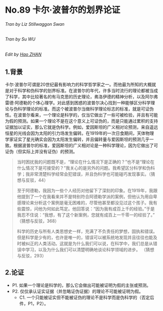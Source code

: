 # No.89 卡尔·波普尔的划界论证

###### Tran by Liz Stillwaggon Swan

###### Tran by Su WU

###### Edit by [Hao ZHAN](https://github.com/zhanhao93)



## 1.背景

卡尔·波普尔可谓是20世纪最有影响力的科学哲学家之一。而他最为所知的大概就是对于科学和伪科学的划界标准。在波普尔的年代，许多当时流行的理论都被当成了科学，其中比较著名的有马克思的历史理论，弗洛伊德的精神分析，以及阿尔弗雷德·阿德勒的个体心理学。对此感到困惑的波普尔决心找到一种能够区分科学理论与伪科学理论的标准。而这个被波普尔当做科学理论标志的标准，就是可证伪性。在波普尔看来，一个理论是科学的，仅当它做出了一些可被检验，并且有可能为假的预测。如果一个理论不是在这个意义上可证伪的，而是只能通过累积的支持证据加以证实，那么它就是伪科学。例如，爱因斯坦的广义相对论预测，来自遥远恒星的光线会因为太阳的引力场发生偏转。在1919年的一次日食期间，天体物理学家证实了星光确实会因为太阳发生偏转，并且偏转量与爱因斯坦的预测几乎一致。根据波普尔的标准，爱因斯坦的广义相对论是一种科学理论，因为它做出了可证伪（但实际上并没有证伪）的预测。

> 当时困扰我的问题既不是，“理论在什么情况下是正确的？”也不是“理论在什么情况下是可接受的？”我关心的是另外的问题。我希望区分科学和伪科学；我非常清楚科学经常会犯错误，并且伪科学也可能碰巧发现事实。（猜想与反驳，44）
>
> 至于阿德勒，我因为一些个人经历对他留下了深刻的印象。在1919年，我跟他提到了一个在我看来并不是特别符合阿德勒学派的案例，但他认为用自卑感理论来分析这个案例是毫无困难的，尽管他甚至都没见过这个孩子。我有些震惊，问他为何如此笃定。他回答说：“因为我有成百上千的经验。”于是我忍不住说：“我想，有了这个新案例，您就有成百上一千零一的经验了。” （猜想与反驳，368）
>
> 科学的历史与所有人类思想史一样，充满了不负责任的梦想，固执和错误。但是科学是少有的，也许是唯一的，错误可以被系统地发现并且往往也能及时被纠正的人类活动。这就是为什么我们可以说，在科学中，我们总是从错误中学习，以及为什么我们可以清楚明确地谈论科学领域的进步。 （猜想与反驳，293）



## 2.论证

- P1. 如果一个理论是科学的，那么它会做出可能被证明为假的主张或预测。
- P2. 仅仅承认证实证据（并忽略证伪证据）的理论不可能被证明为假。
  - C1. 一个只能被证实但不能被证伪的理论不是科学而是伪科学的（否定后件，P1，P2）。